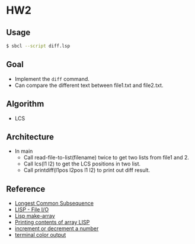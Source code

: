# HW2

## Usage

```sh
$ sbcl --script diff.lsp
```

## Goal

+ Implement the `diff` command.
+ Can compare the different text between file1.txt and file2.txt.

## Algorithm

+ LCS

## Architecture

+ In main
  + Call read-file-to-list(filename) twice to get two lists from file1 and 2.
  + Call lcs(l1 l2) to get the LCS positions in two list.
  + Call printdiff(l1pos l2pos l1 l2) to print out diff result.

## Reference

+ [Longest Common Subsequence](http://www.csie.ntnu.edu.tw/~u91029/LongestCommonSubsequence.html)
+ [LISP - File I/O](https://www.tutorialspoint.com/lisp/lisp_file_io.htm)
+ [Lisp make-array](https://www.tutorialspoint.com/lisp/lisp_arrays.htm)
+ [Printing contents of array LISP](https://stackoverflow.com/a/9254931/6734174)
+ [increment or decrement a number](https://stackoverflow.com/a/3736113/6734174)
+ [terminal color output](http://www.lispforum.com/viewtopic.php?f=2&t=420#p2779)

